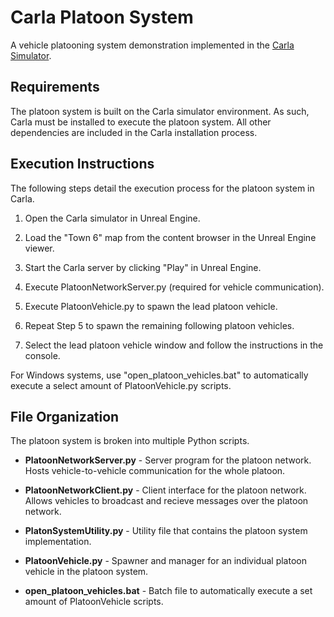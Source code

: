 # Carla Platoon System
A vehicle platooning system demonstration implemented in the [Carla Simulator](https://github.com/carla-simulator/carla).

## Requirements
The platoon system is built on the Carla simulator environment. As such, Carla must be installed to execute the platoon system. All other dependencies are included in the Carla installation process.

## Execution Instructions
The following steps detail the execution process for the platoon system in Carla.

1. Open the Carla simulator in Unreal Engine.

2. Load the "Town 6" map from the content browser in the Unreal Engine viewer.

3. Start the Carla server by clicking "Play" in Unreal Engine.

4. Execute PlatoonNetworkServer.py (required for vehicle communication). 

5. Execute PlatoonVehicle.py to spawn the lead platoon vehicle.

6. Repeat Step 5 to spawn the remaining following platoon vehicles.

7. Select the lead platoon vehicle window and follow the instructions in the console.

For Windows systems, use "open_platoon_vehicles.bat" to automatically execute a select amount of PlatoonVehicle.py scripts.

## File Organization
The platoon system is broken into multiple Python scripts.

- **PlatoonNetworkServer.py** - Server program for the platoon network. Hosts vehicle-to-vehicle communication for the whole platoon.

- **PlatoonNetworkClient.py** - Client interface for the platoon network. Allows vehicles to broadcast and recieve messages over the platoon network.

- **PlatonSystemUtility.py** - Utility file that contains the platoon system implementation.

- **PlatoonVehicle.py** - Spawner and manager for an individual platoon vehicle in the platoon system.

- **open_platoon_vehicles.bat** - Batch file to automatically execute a set amount of PlatoonVehicle scripts.
